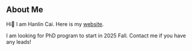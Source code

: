 ## About Me

Hi👋 I am Hanlin Cai. Here is my [website](https://caihanlin.com).

I am looking for PhD program to start in 2025 Fall. Contact me if you have any leads!
